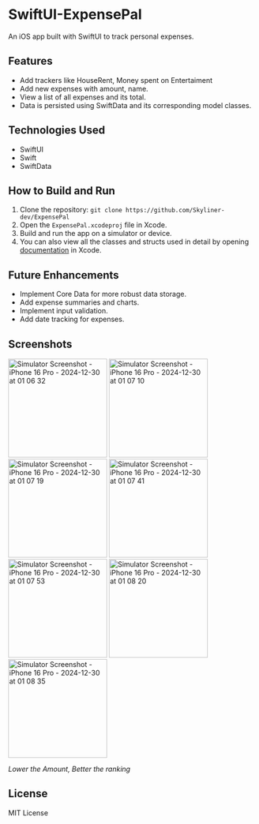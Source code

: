 # SwiftUI-ExpensePal

An iOS app built with SwiftUI to track personal expenses.

## Features

*   Add trackers like HouseRent, Money spent on Entertaiment
*   Add new expenses with amount, name.
*   View a list of all expenses and its total.
*   Data is persisted using SwiftData and its corresponding model classes.

## Technologies Used

*   SwiftUI
*   Swift
*   SwiftData


## How to Build and Run

1.  Clone the repository: `git clone https://github.com/Skyliner-dev/ExpensePal`
2.  Open the `ExpensePal.xcodeproj` file in Xcode.
3.  Build and run the app on a simulator or device.
4.  You can also view all the classes and structs used in detail by opening [documentation](https://github.com/Skyliner-dev/ExpensePal/blob/main/ExpensePal.docc.doccarchive.zip) in Xcode.

## Future Enhancements 

*   Implement Core Data for more robust data storage.
*   Add expense summaries and charts.
*   Implement input validation.
*   Add date tracking for expenses.


## Screenshots 

<img src="https://github.com/user-attachments/assets/921b6c9b-8b18-48af-a89d-2d2e8e7add28" alt="Simulator Screenshot - iPhone 16 Pro - 2024-12-30 at 01 06 32" width="200">
<img src="https://github.com/user-attachments/assets/17e87f94-ceba-44ca-bdd6-65903b539021" alt="Simulator Screenshot - iPhone 16 Pro - 2024-12-30 at 01 07 10" width="200">
<img src="https://github.com/user-attachments/assets/a9619d4c-210e-43eb-b42b-45130dc09f07" alt="Simulator Screenshot - iPhone 16 Pro - 2024-12-30 at 01 07 19" width="200">
<img src="https://github.com/user-attachments/assets/48b2c4a1-7cc0-4d4e-bde4-2909101711b7" alt="Simulator Screenshot - iPhone 16 Pro - 2024-12-30 at 01 07 41" width="200">
<img src="https://github.com/user-attachments/assets/a2ffe15c-2f14-43e9-a15d-bb9ff1ec2e30" alt="Simulator Screenshot - iPhone 16 Pro - 2024-12-30 at 01 07 53" width="200">
<img src="https://github.com/user-attachments/assets/37a84361-2354-4550-a314-a6d3f9f075d9" alt="Simulator Screenshot - iPhone 16 Pro - 2024-12-30 at 01 08 20" width="200">
<img src="https://github.com/user-attachments/assets/a13ebcbf-b328-438a-b83e-6dfc9e602904" alt="Simulator Screenshot - iPhone 16 Pro - 2024-12-30 at 01 08 35" width="200">

*Lower the Amount, Better the ranking*

## License

MIT License
